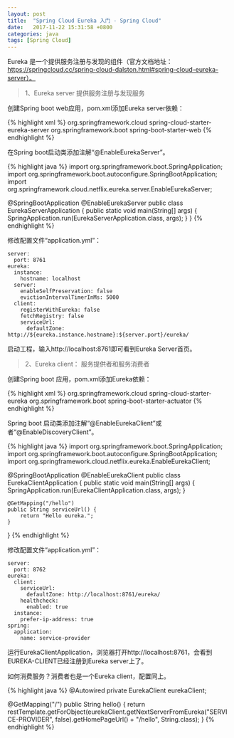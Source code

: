 ```yaml
---
layout: post
title:  "Spring Cloud Eureka 入门 - Spring Cloud"
date:   2017-11-22 15:31:58 +0800
categories: java
tags: [Spring Cloud]
---
```


Eureka 是一个提供服务注册与发现的组件（官方文档地址： https://springcloud.cc/spring-cloud-dalston.html#spring-cloud-eureka-server）。

> 1、Eureka server 提供服务注册与发现服务

创建Spring boot web应用，pom.xml添加Eureka server依赖：

{% highlight xml %}
<dependency>
	<groupId>org.springframework.cloud</groupId>
	<artifactId>spring-cloud-starter-eureka-server</artifactId>
</dependency>
<dependency>
	<groupId>org.springframework.boot</groupId>
	<artifactId>spring-boot-starter-web</artifactId>
</dependency>
{% endhighlight %}

在Spring boot启动类添加注解“@EnableEurekaServer”。

{% highlight java %}
import org.springframework.boot.SpringApplication;
import org.springframework.boot.autoconfigure.SpringBootApplication;
import org.springframework.cloud.netflix.eureka.server.EnableEurekaServer;

@SpringBootApplication
@EnableEurekaServer
public class EurekaServerApplication {
	public static void main(String[] args) {
		SpringApplication.run(EurekaServerApplication.class, args);
	}
}
{% endhighlight %}

修改配置文件“application.yml”：

```
server:
  port: 8761
eureka:
  instance:
    hostname: localhost
  server:
    enableSelfPreservation: false
    evictionIntervalTimerInMs: 5000
  client:
    registerWithEureka: false
    fetchRegistry: false
    serviceUrl:
      defaultZone: http://${eureka.instance.hostname}:${server.port}/eureka/
```

启动工程，输入http://localhost:8761即可看到Eureka Server首页。

> 2、Eureka client： 服务提供者和服务消费者

创建Spring boot 应用，pom.xml添加Eureka依赖：

{% highlight xml %}
<dependency>
    <groupId>org.springframework.cloud</groupId>
    <artifactId>spring-cloud-starter-eureka</artifactId>
</dependency>
<dependency>
    <groupId>org.springframework.boot</groupId>
    <artifactId>spring-boot-starter-actuator</artifactId>
</dependency>
{% endhighlight %}

Spring boot 启动类添加注解“@EnableEurekaClient”或者“@EnableDiscoveryClient”。

{% highlight java %}
import org.springframework.boot.SpringApplication;
import org.springframework.boot.autoconfigure.SpringBootApplication;
import org.springframework.cloud.netflix.eureka.EnableEurekaClient;

@SpringBootApplication
@EnableEurekaClient
public class EurekaClientApplication {
	public static void main(String[] args) {
		SpringApplication.run(EurekaClientApplication.class, args);
	}

	@GetMapping("/hello")
	public String serviceUrl() {
		return "Hello eureka.";
	}
}
{% endhighlight %}

修改配置文件“application.yml”：

```
server:
  port: 8762
eureka:
  client:
    serviceUrl:
      defaultZone: http://localhost:8761/eureka/
  	healthcheck:
	  enabled: true
  instance:
    prefer-ip-address: true
spring:
  application:
    name: service-provider
```

运行EurekaClientApplication，浏览器打开http://localhost:8761，会看到EUREKA-CLIENT已经注册到Eureka server上了。

如何消费服务？消费者也是一个Eureka client，配置同上。

{% highlight java %}
@Autowired
private EurekaClient eurekaClient;

@GetMapping("/")
public String hello() {
    return restTemplate.getForObject(eurekaClient.getNextServerFromEureka("SERVICE-PROVIDER", false).getHomePageUrl() + "/hello", String.class);
}
{% endhighlight %}